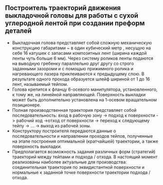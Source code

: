 ## Построитель траекторий движения выкладочной головы для работы с сухой углеродной лентой при создании преформ деталей
* Выкладочная голова представляет собой сложную механическую конструкцию габаритами ~ в один кубический метр , несущую на себе 16 катушек с запасами композитных лент (ширина каждой ленты чуть больше 6 мм). Через систему роликов ленты подаются на выводную гребенку параллельно друг другу со строго заданными зазороми и с помощью прижимного ролика и нагревающего лазера приклеиваются к предыдущему слою. В результате одного прохода образуется шлейф шириной от 1 до 16 лент, называемый тейпом.
* Голова крепится к фланцу 6-осевого манипулятора, установленного, к тому же, на линейной направляющей. Поверхность выкладки может быть дополнительно установлена на 1-осевом вращательном позиционере.
* Полная производственная траектория представляет собой последовательность: вход в рабочую зону -> подход к поверхности -> рабочий ход ->отход от поверхности -> переход к следующему тейпу -> ... -> выход из рабочей зоны.
* Конструктору построителя передаются данные о последовательности и направлении проходов тейпов, полученные на этапе построения оптимальной (кратчайшей) траектории, а также поверхность выкладки.
* Предполагается возможность задания различных форм (стратегий) траекторий между тейпами и подхода / отхода. В настоящий момент реализованы наиболее актуальные для производства: соединительная траектория по эквидистантной поверхности и нормальные к заданной точке поверхности траектории подхода / отхода. 
